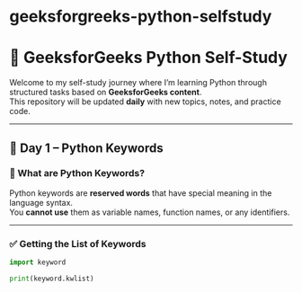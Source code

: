 # geeksforgreeks-python-selfstudy
# 📗 GeeksforGeeks Python Self-Study

Welcome to my self-study journey where I’m learning Python through structured tasks based on **GeeksforGeeks content**.  
This repository will be updated **daily** with new topics, notes, and practice code.

---

## 📅 Day 1 – Python Keywords

### 🔑 What are Python Keywords?

Python keywords are **reserved words** that have special meaning in the language syntax.  
You **cannot use** them as variable names, function names, or any identifiers.

---

### ✅ Getting the List of Keywords

```python
import keyword

print(keyword.kwlist)
